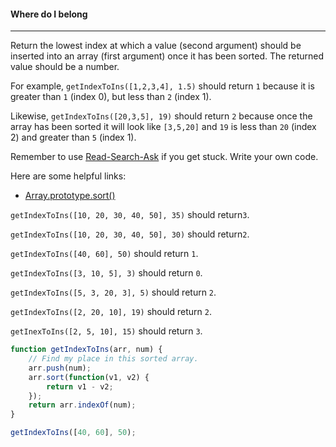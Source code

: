 #### Where do I belong

------

Return the lowest index at which a value (second argument) should be inserted into an array (first argument) once it has been sorted. The returned value should be a number.

For example, `getIndexToIns([1,2,3,4], 1.5)` should return `1` because it is greater than `1` (index 0), but less than `2` (index 1).

Likewise, `getIndexToIns([20,3,5], 19)` should return `2` because once the array has been sorted it will look like `[3,5,20]` and `19` is less than `20` (index 2) and greater than `5` (index 1).

Remember to use [Read-Search-Ask](https://github.com/FreeCodeCamp/freecodecamp/wiki/FreeCodeCamp-Get-Help) if you get stuck. Write your own code.

Here are some helpful links:

- [Array.prototype.sort()](https://developer.mozilla.org/en-US/docs/Web/JavaScript/Reference/Global_Objects/Array/sort)

`getIndexToIns([10, 20, 30, 40, 50], 35)` should return`3`.

`getIndexToIns([10, 20, 30, 40, 50], 30)` should return`2`.

`getIndexToIns([40, 60], 50)` should return `1`.

`getIndexToIns([3, 10, 5], 3)` should return `0`.

`getIndexToIns([5, 3, 20, 3], 5)` should return `2`.

`getIndexToIns([2, 20, 10], 19)` should return `2`.

`getInexToIns([2, 5, 10], 15)` should return `3`.

```js
function getIndexToIns(arr, num) {
    // Find my place in this sorted array.
    arr.push(num);
    arr.sort(function(v1, v2) {
        return v1 - v2;
    });
    return arr.indexOf(num);
}

getIndexToIns([40, 60], 50);
```
